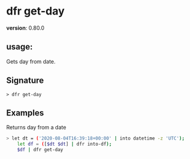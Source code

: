 # dfr get-day

**version**: 0.80.0

## **usage**:

Gets day from date.

## Signature

`> dfr get-day `

## Examples

Returns day from a date

```bash
> let dt = ('2020-08-04T16:39:18+00:00' | into datetime -z 'UTC');
    let df = ([$dt $dt] | dfr into-df);
    $df | dfr get-day
```

